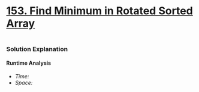 # [153. Find Minimum in Rotated Sorted Array](https://leetcode.com/problems/find-minimum-in-rotated-sorted-array/)

```python


```

### Solution Explanation 

#### Runtime Analysis  
- *Time:*
- *Space:*